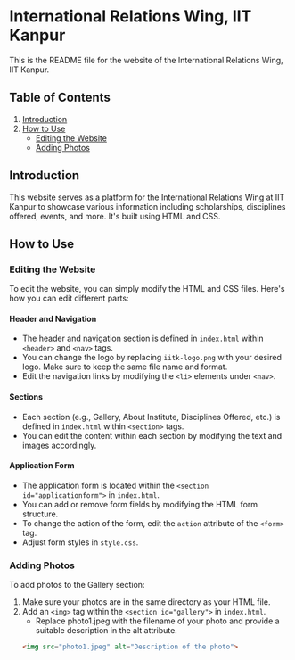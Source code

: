 # International Relations Wing, IIT Kanpur

This is the README file for the website of the International Relations Wing, IIT Kanpur.

## Table of Contents
1. [Introduction](#introduction)
2. [How to Use](#how-to-use)
   - [Editing the Website](#editing-the-website)
   - [Adding Photos](#adding-photos)

## Introduction
This website serves as a platform for the International Relations Wing at IIT Kanpur to showcase various information including scholarships, disciplines offered, events, and more. It's built using HTML and CSS.

## How to Use

### Editing the Website
To edit the website, you can simply modify the HTML and CSS files. Here's how you can edit different parts:

#### Header and Navigation
- The header and navigation section is defined in `index.html` within `<header>` and `<nav>` tags.
- You can change the logo by replacing `iitk-logo.png` with your desired logo. Make sure to keep the same file name and format.
- Edit the navigation links by modifying the `<li>` elements under `<nav>`.

#### Sections
- Each section (e.g., Gallery, About Institute, Disciplines Offered, etc.) is defined in `index.html` within `<section>` tags.
- You can edit the content within each section by modifying the text and images accordingly.

#### Application Form
- The application form is located within the `<section id="applicationform">` in `index.html`.
- You can add or remove form fields by modifying the HTML form structure.
- To change the action of the form, edit the `action` attribute of the `<form>` tag.
- Adjust form styles in `style.css`.

### Adding Photos
To add photos to the Gallery section:
1. Make sure your photos are in the same directory as your HTML file.
2. Add an `<img>` tag within the `<section id="gallery">` in `index.html`.
   - Replace photo1.jpeg with the filename of your photo and provide a suitable description in the alt attribute.
   ```html
   <img src="photo1.jpeg" alt="Description of the photo">
